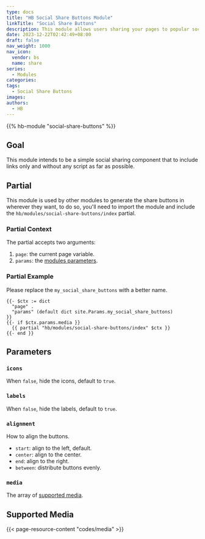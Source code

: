 ```yaml
---
type: docs
title: "HB Social Share Buttons Module"
linkTitle: "Social Share Buttons"
description: This module allows users sharing your pages to popular social media.
date: 2023-12-22T02:42:49+08:00
draft: false
nav_weight: 1000
nav_icon:
  vendor: bs
  name: share
series:
  - Modules
categories:
tags:
  - Social Share Buttons
images:
authors:
  - HB
---
```


{{% hb-module "social-share-buttons" %}}

## Goal

This module intends to be a simple social sharing component that to include links only and without any script as far as possible.

## Partial

This module is used by other modules to generate the share buttons in wherever they want, to do so, you'll need to import the module and include the `hb/modules/social-share-buttons/index` partial.

### Partial Context

The partial accepts two arguments:

1. `page`: the current page variable.
2. `params`: the [modules parameters](#parameters).

### Partial Example

Please replace the `my_social_share_buttons` with a better name.

```go-html-template
{{- $ctx := dict
  "page" .
  "params" (default dict site.Params.my_social_share_buttons)
}}
{{- if $ctx.params.media }}
  {{ partial "hb/modules/social-share-buttons/index" $ctx }}
{{- end }}
```

## Parameters

### `icons`

When `false`, hide the icons, default to `true`.

### `labels`

When `false`, hide the labels, default to `true`.

### `alignment`

How to align the buttons.

- `start`: align to the left, default.
- `center`: align to the center.
- `end`: align to the right.
- `between`: distribute buttons evenly.

### `media`

The array of [supported media](#supported-media).

## Supported Media

{{< page-resource-content "codes/media" >}}
